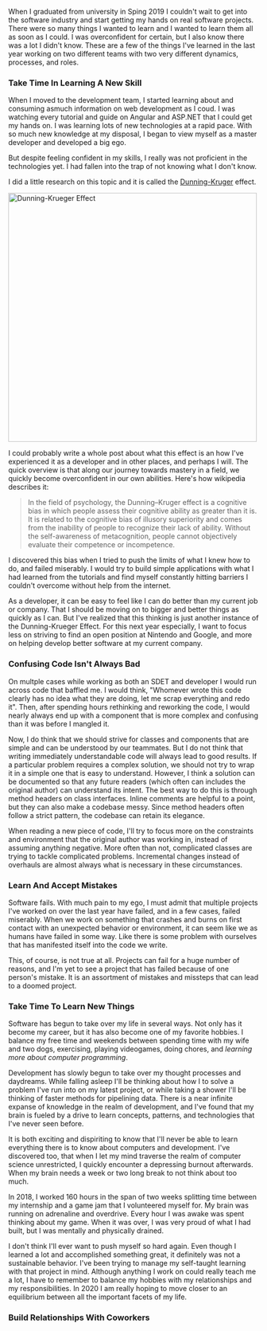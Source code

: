 When I graduated from university in Sping 2019 I couldn't wait to get into the software industry and start getting my hands on real software projects.  There were so many things I wanted to learn and I wanted to learn them all as soon as I could. I was overconfident for certain, but I also know there was a lot I didn't know.  These are a few of the things I've learned in the last year working on two different teams with two very different dynamics, processes, and roles.

### Take Time In Learning A New Skill

When I moved to the development team, I started learning about and consuming asmuch information on web development as I coud.  I was watching every tutorial and guide on Angular and ASP.NET that I could get my hands on.  I was learning lots of new technologies at a rapid pace. With so much new knowledge at my disposal, I began to view myself as a master developer and developed a big ego.

But despite feeling confident in my skills, I really was not proficient in the technologies yet.  I had fallen into the trap of not knowing what I don't know.

I did a little research on this topic and it is called the [Dunning-Kruger](https://en.wikipedia.org/wiki/Dunning%E2%80%93Kruger_effect) effect.

<img src="https://upload.wikimedia.org/wikipedia/commons/thumb/4/46/Dunning%E2%80%93Kruger_Effect_01.svg/1280px-Dunning%E2%80%93Kruger_Effect_01.svg.png" title="Dunning-Krueger Effect" width=500 height=500/>

I could probably write a whole post about what this effect is an how I've experienced it as a developer and in other places, and perhaps I will. The quick overview is that along our journey towards mastery in a field, we quickly become overconfident in our own abilities. Here's how wikipedia describes it:

> In the field of psychology, the Dunning–Kruger effect is a cognitive bias in which people assess their cognitive ability as greater than it is.
> It is related to the cognitive bias of illusory superiority and comes from the inability of people to recognize their lack of ability.
> Without the self-awareness of metacognition, people cannot objectively evaluate their competence or incompetence.

I discovered this bias when I tried to push the limits of what I knew how to do, and failed miserably.  I would try to build simple applications with what I had learned from the tutorials and find myself constantly hitting barriers I couldn't overcome without help from the internet.

As a developer, it can be easy to feel like I can do better than my current job or company.  That I should be moving on to bigger and better things as quickly as I can.  But I've realized that this thinking is just another instance of the Dunning-Krueger Effect.  For this next year especially, I want to focus less on striving to find an open position at Nintendo and Google, and more on helping develop better software at my current company.

### Confusing Code Isn't Always Bad

On multple cases while working as both an SDET and developer I would run across code that baffled me.  I would think, "Whomever wrote this code clearly has no idea what they are doing, let me scrap everything and redo it".  Then, after spending hours rethinking and reworking the code, I would nearly always end up with a component that is more complex and confusing than it was before I mangled it.

Now, I do think that we should strive for classes and components that are simple and can be understood by our teammates.  But I do not think that writing immediately understandable code will always lead to good results.  If a particular problem requires a complex solution, we should not try to wrap it in a simple one that is easy to understand.  However, I think a solution  can be documented so that any future readers (which often can includes the original author) can understand its intent.  The best way to do this is through method headers on class interfaces.  Inline comments are helpful to a point, but they can also make a codebase messy.  Since method headers often follow a strict pattern, the codebase can retain its elegance.

When reading a new piece of code, I'll try to focus more on the constraints and environment that the original author was working in, instead of assuming anything negative.  More often than not, complicated classes are trying to tackle complicated problems.  Incremental changes instead of overhauls are almost always what is necessary in these circumstances.

### Learn And Accept Mistakes

Software fails.  With much pain to my ego, I must admit that multiple projects I've worked on over the last year have failed, and in a few cases, failed miserably.  When we work on something that crashes and burns on first contact with an unexpected behavior or environment, it can seem like we as humans have failed in some way.  Like there is some problem with ourselves that has manifested itself into the code we write.

This, of course, is not true at all.  Projects can fail for a huge number of reasons, and I'm yet to see a project that has failed because of one person's mistake.  It is an assortment of mistakes and missteps that can lead to a doomed project.

### Take Time To Learn New Things

Software has begun to take over my life in several ways.  Not only has it become my career, but it has also become one of my favorite hobbies.  I balance my free time and weekends between spending time with my wife and two dogs, exercising, playing videogames, doing chores, and *learning more about computer programming*.

Development has slowly begun to take over my thought processes and daydreams.  While falling asleep I'll be thinking about how I to solve a problem I've run into on my latest project, or while taking a shower I'll be thinking of faster methods for pipelining data.  There is a near infinite expanse of knowledge in the realm of development, and I've found that my brain is fueled by a drive to learn concepts, patterns, and technologies that I've never seen before.

It is both exciting and dispiriting to know that I'll never be able to learn everything there is to know about computers and development.  I've discovered too, that when I let my mind traverse the realm of computer science unrestricted, I quickly encounter a depressing burnout afterwards.  When my brain needs a week or two long break to not think about too much.

In 2018, I worked 160 hours in the span of two weeks splitting time between my internship and a game jam that I volunteered myself for.  My brain was running on adrenaline and overdrive.  Every hour I was awake was spent thinking about my game.  When it was over, I was very proud of what I had built, but I was mentally and physically drained.

I don't think I'll ever want to push myself so hard again.  Even though I learned a lot and accomplished something great, it definitely was not a sustainable behavior. I've been trying to manage my self-taught learning with that project in mind.  Although anything I work on could really teach me a lot, I have to remember to balance my hobbies with my relationships and my responsibilities.  In 2020 I am really hoping to move closer to an equilibrium between all the important facets of my life.

### Build Relationships With Coworkers
